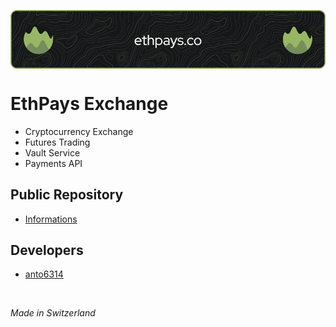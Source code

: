<p align="center">
 <img src="./github-header-image.png" align="center" alt="Github Readme Stats"/>
</p>

# EthPays Exchange
- Cryptocurrency Exchange
- Futures Trading
- Vault Service
- Payments API

## Public Repository
- [Informations](https://github.com/ethpays/ethpays)

## Developers
- [anto6314](https://github.com/fanto6314)

<br />

_Made in Switzerland_
